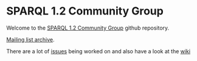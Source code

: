 # SPARQL 1.2 Community Group

Welcome to the [SPARQL 1.2 Community Group](https://www.w3.org/community/sparql-12/) github repository.

[Mailing list archive](https://lists.w3.org/Archives/Public/public-sparql-12/).

There are a lot of [issues](https://github.com/w3c/sparql-12/issues) being worked on and also have a look at the [wiki](https://github.com/w3c/sparql-12/wiki)
